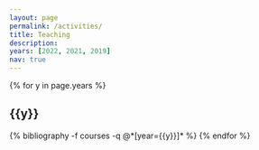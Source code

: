 ```yaml
---
layout: page
permalink: /activities/
title: Teaching
description:
years: [2022, 2021, 2019]
nav: true
---
```


<div class="publications">
    {% for y in page.years %}
  <h2 class="year">{{y}}</h2>
  {% bibliography -f courses -q @*[year={{y}}]* %}
{% endfor %}
</div>

